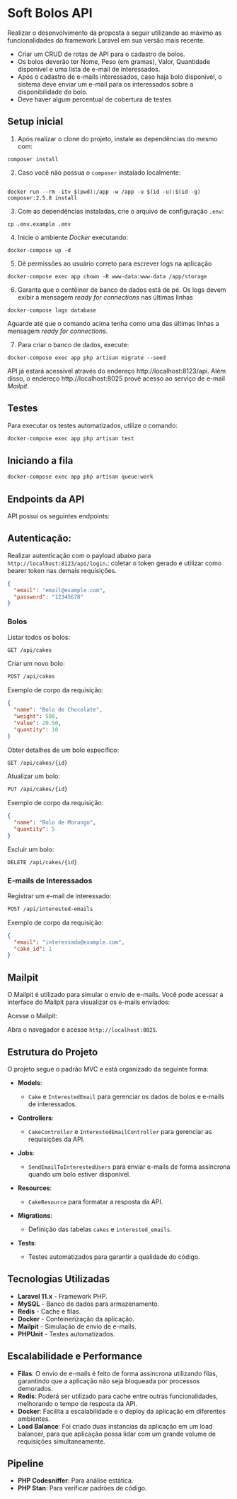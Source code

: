 # Soft Bolos API

Realizar o desenvolvimento da proposta a seguir utilizando ao máximo as funcionalidades do framework Laravel em sua versão mais recente.

- Criar um CRUD de rotas de API para o cadastro de bolos.
- Os bolos deverão ter Nome, Peso (em gramas), Valor, Quantidade disponível e uma lista de e-mail de interessados.
- Após o cadastro de e-mails interessados, caso haja bolo disponível, o sistema deve enviar um e-mail para os interessados sobre a disponibilidade do bolo.
- Deve haver algum percentual de cobertura de testes

## Setup inicial

1. Após realizar o clone do projeto, instale as dependências do mesmo com:
```shell
composer install
```

2. Caso você não possua o `composer` instalado localmente:
```shell

docker run --rm -itv $(pwd):/app -w /app -u $(id -u):$(id -g) composer:2.5.8 install
```

3. Com as dependências instaladas, crie o arquivo de configuração `.env`:
```shell
cp .env.example .env
```

4. Inicie o ambiente _Docker_ executando:
```shell
docker-compose up -d
```

5. Dê permissões ao usuário correto para escrever logs na aplicação
```shell
docker-compose exec app chown -R www-data:www-data /app/storage
```

6. Garanta que o contêiner de banco de dados está de pé. Os logs devem exibir a mensagem _ready for connections_ nas últimas linhas
```shell
docker-compose logs database
``` 
Aguarde até que o comando acima tenha como uma das últimas linhas a mensagem _ready for connections_.

7. Para criar o banco de dados, execute:
```shell
docker-compose exec app php artisan migrate --seed
```

API já estará acessível através do endereço http://localhost:8123/api. Além disso, o endereço http://localhost:8025 provê acesso ao serviço de e-mail _Mailpit_.

## Testes

Para executar os testes automatizados, utilize o comando:

```bash
docker-compose exec app php artisan test
```

## Iniciando a fila

```bash
docker-compose exec app php artisan queue:work
```

## Endpoints da API

API possui os seguintes endpoints:

## Autenticação:

Realizar autenticação com o payload abaixo para `http://localhost:8123/api/login`.: coletar o token gerado e utilizar como bearer token nas demais requisições.

```json
{
  "email": "email@example.com",
  "password": "12345678"
}
```

### Bolos

Listar todos os bolos:

```bash
GET /api/cakes
```

Criar um novo bolo:

```bash
POST /api/cakes
```

Exemplo de corpo da requisição:

```json
{
  "name": "Bolo de Chocolate",
  "weight": 500,
  "value": 20.50,
  "quantity": 10
}
```

Obter detalhes de um bolo específico:

```bash
GET /api/cakes/{id}
```

Atualizar um bolo:

```bash
PUT /api/cakes/{id}
```

Exemplo de corpo da requisição:

```json
{
  "name": "Bolo de Morango",
  "quantity": 5
}
```

Excluir um bolo:

```bash
DELETE /api/cakes/{id}
```

### E-mails de Interessados

Registrar um e-mail de interessado:

```bash
POST /api/interested-emails
```

Exemplo de corpo da requisição:

```json
{
  "email": "interessado@example.com",
  "cake_id": 1
}
```

## Mailpit

O Mailpit é utilizado para simular o envio de e-mails. Você pode acessar a interface do Mailpit para visualizar os e-mails enviados:

Acesse o Mailpit:

Abra o navegador e acesse `http://localhost:8025`.

## Estrutura do Projeto

O projeto segue o padrão MVC e está organizado da seguinte forma:

- **Models**:
  - `Cake` e `InterestedEmail` para gerenciar os dados de bolos e e-mails de interessados.

- **Controllers**:
  - `CakeController` e `InterestedEmailController` para gerenciar as requisições da API.

- **Jobs**:
  - `SendEmailToInterestedUsers` para enviar e-mails de forma assíncrona quando um bolo estiver disponível.

- **Resources**:
  - `CakeResource` para formatar a resposta da API.

- **Migrations**:
  - Definição das tabelas `cakes` e `interested_emails`.

- **Tests**:
  - Testes automatizados para garantir a qualidade do código.

## Tecnologias Utilizadas

- **Laravel 11.x** - Framework PHP.
- **MySQL** - Banco de dados para armazenamento.
- **Redis** - Cache e filas.
- **Docker** - Conteinerização da aplicação.
- **Mailpit** - Simulação de envio de e-mails.
- **PHPUnit** - Testes automatizados.

## Escalabilidade e Performance

- **Filas**: O envio de e-mails é feito de forma assíncrona utilizando filas, garantindo que a aplicação não seja bloqueada por processos demorados.
- **Redis**: Poderá ser utilizado para cache entre outras funcionalidades, melhorando o tempo de resposta da API.
- **Docker**: Facilita a escalabilidade e o deploy da aplicação em diferentes ambientes.
- **Load Balance**: Foi criado duas instancias da aplicação em um load balancer, para que aplicação possa lidar com um grande volume de requisições simultaneamente.

## Pipeline

- **PHP Codesniffer**: Para análise estática.
- **PHP Stan**: Para verificar padrões de código.
